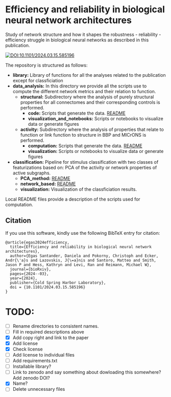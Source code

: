 # Efficiency and reliability in biological neural network architectures

Study of network structure and how it shapes the robustness - reliability - efficiency struggle in biological neural networks as described in this publication. 

[![DOI:10.1101/2024.03.15.585196](http://img.shields.io/badge/DOI-10.1101/2024.03.15.585196-B31B1B.svg)](https://doi.org/10.1101/2024.03.15.585196)

The repository is structured as follows:
 
- **library:** Library of functions for all the analyses related to the publication except for classficiation
- **data_analysis:** In this directory we provide all the scripts use to compute the different network metrics and their relation to function.
  - **structural:** Subdirectory where the analysis of purely structural properties for all connectomes and their corresponding controls is performed.
      - **code:** Scripts that generate the data.  [README](https://github.com/danielaegassan/reliability_and_structure/blob/main/data_analysis/structural/code/README.md)
      - **visualization_and_notebooks:** Scripts or notebooks to visualize data or generate figures 
  - **activity:** Subdirectory where the analysis of properties that relate to function or link function to structure in BBP and MICrONS is performed.
      - **computation:** Scripts that generate the data. [README](https://github.com/danielaegassan/reliability_and_structure/blob/main/data_analysis/activity/computation/README.md)
      - **visualization:** Scripts or notebooks to visualize data or generate figures
- **classification:** Pipeline for stimulus classification with two classes of featurizations based on: PCA of the activity or network properties of active subgraphs. 
  - **PCA_method:** [README](https://github.com/danielaegassan/reliability_and_structure/blob/main/classification/PCA_method/README.md)
  - **network_based:** [README](https://github.com/danielaegassan/reliability_and_structure/blob/main/classification/network_based/README.md)
  - **visualization:** Visualization of the classficiation results.

Local README files provide a description of the scripts used for computation.
 

## Citation  
If you use this software, kindly use the following BibTeX entry for citation:

```
@article{egas2024efficiency,
  title={Efficiency and reliability in biological neural network architectures},
  author={Egas Santander, Daniela and Pokorny, Christoph and Ecker, Andr{\'a}s and Lazovskis, J{\=a}nis and Santoro, Matteo and Smith, Jason P and Hess, Kathryn and Levi, Ran and Reimann, Michael W},
  journal={bioRxiv},
  pages={2024--03},
  year={2024},
  publisher={Cold Spring Harbor Laboratory},
  doi = {10.1101/2024.03.15.585196}
}
```

# TODO:
- [ ] Rename directories to consistent names.
- [ ] Fill in required descriptions above
- [x] Add copy right and link to the paper
- [x] Add license
- [x] Check license
- [ ] Add license to individual files
- [ ] Add requirements.txt
- [ ] Installable library?
- [ ] Link to zenodo and say something about dowloading this somewhere? Add zenodo DOI?
- [x] Name?
- [ ] Delete unnecessary files
